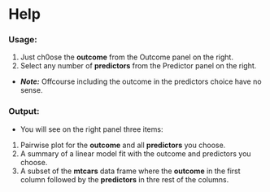 Help
========================================================

### Usage:
1. Just ch0ose the **outcome** from the Outcome panel on the right.
2. Select any number of **predictors** from the Predictor panel on the right.
 * __*Note:*__ Offcourse including the outcome in the predictors choice have no sense.

### Output:
* You will see on the right panel three items:
 1. Pairwise plot for the **outcome** and all **predictors** you choose.
 2. A summary of a linear model fit with the outcome and predictors you choose.
 3. A subset of the **mtcars** data frame where the __outcome__ in the first column followed by the __predictors__ in thre rest of the columns.
 
